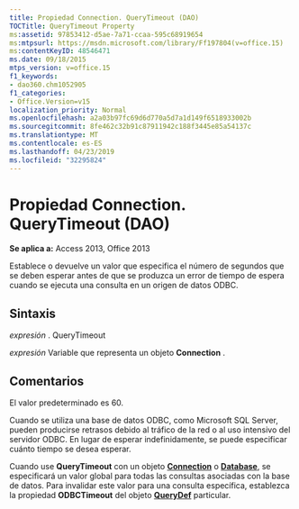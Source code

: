 ```yaml
---
title: Propiedad Connection. QueryTimeout (DAO)
TOCTitle: QueryTimeout Property
ms:assetid: 97853412-d5ae-7a71-ccaa-595c68919654
ms:mtpsurl: https://msdn.microsoft.com/library/Ff197804(v=office.15)
ms:contentKeyID: 48546471
ms.date: 09/18/2015
mtps_version: v=office.15
f1_keywords:
- dao360.chm1052905
f1_categories:
- Office.Version=v15
localization_priority: Normal
ms.openlocfilehash: a2a03b97fc69d6d770a5d7a1d149f6518933002b
ms.sourcegitcommit: 8fe462c32b91c87911942c188f3445e85a54137c
ms.translationtype: MT
ms.contentlocale: es-ES
ms.lasthandoff: 04/23/2019
ms.locfileid: "32295824"
---
```

# <a name="connectionquerytimeout-property-dao"></a>Propiedad Connection. QueryTimeout (DAO)


**Se aplica a:** Access 2013, Office 2013

Establece o devuelve un valor que especifica el número de segundos que se deben esperar antes de que se produzca un error de tiempo de espera cuando se ejecuta una consulta en un origen de datos ODBC.

## <a name="syntax"></a>Sintaxis

*expresión* . QueryTimeout

*expresión* Variable que representa un objeto **Connection** .

## <a name="remarks"></a>Comentarios

El valor predeterminado es 60.

Cuando se utiliza una base de datos ODBC, como Microsoft SQL Server, pueden producirse retrasos debido al tráfico de la red o al uso intensivo del servidor ODBC. En lugar de esperar indefinidamente, se puede especificar cuánto tiempo se desea esperar.

Cuando use **QueryTimeout** con un objeto **[Connection](connection-object-dao.md)** o **[Database](database-object-dao.md)**, se especificará un valor global para todas las consultas asociadas con la base de datos. Para invalidar este valor para una consulta específica, establezca la propiedad **ODBCTimeout** del objeto **[QueryDef](querydef-object-dao.md)** particular.

